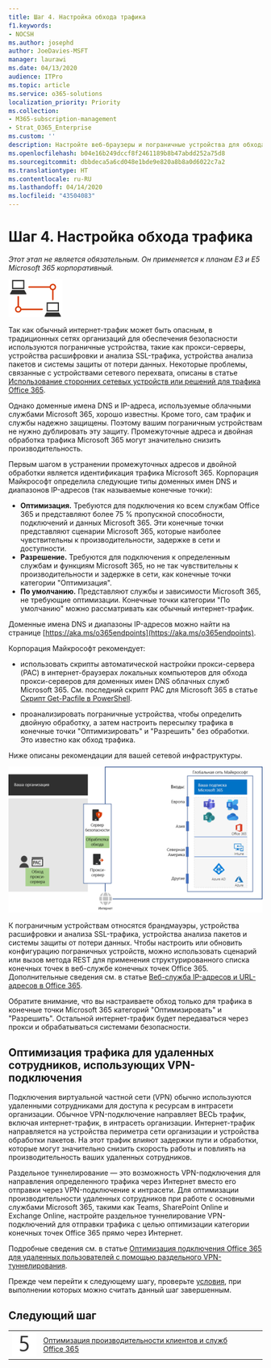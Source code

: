 ```yaml
---
title: Шаг 4. Настройка обхода трафика
f1.keywords:
- NOCSH
ms.author: josephd
author: JoeDavies-MSFT
manager: laurawi
ms.date: 04/13/2020
audience: ITPro
ms.topic: article
ms.service: o365-solutions
localization_priority: Priority
ms.collection:
- M365-subscription-management
- Strat_O365_Enterprise
ms.custom: ''
description: Настройте веб-браузеры и пограничные устройства для обхода трафика в доверенные места Office 365.
ms.openlocfilehash: b04e16b249dccf8f2461189b8b47abdd252a75d8
ms.sourcegitcommit: dbbdeca5a6cd048e1bde9e820a8b8a0d6022c7a2
ms.translationtype: HT
ms.contentlocale: ru-RU
ms.lasthandoff: 04/14/2020
ms.locfileid: "43504083"
---
```

# <a name="step-4-configure-traffic-bypass"></a>Шаг 4. Настройка обхода трафика

*Этот этап не является обязательным. Он применяется к планам E3 и E5 Microsoft 365 корпоративный.*

![Этап 1. Сеть](../media/deploy-foundation-infrastructure/networking_icon-small.png)

Так как обычный интернет-трафик может быть опасным, в традиционных сетях организаций для обеспечения безопасности используются пограничные устройства, такие как прокси-серверы, устройства расшифровки и анализа SSL-трафика, устройства анализа пакетов и системы защиты от потери данных.  Некоторые проблемы, связанные с устройствами сетевого перехвата, описаны в статье [Использование сторонних сетевых устройств или решений для трафика Office 365](https://support.microsoft.com/help/2690045/using-third-party-network-devices-or-solutions-with-office-365).

Однако доменные имена DNS и IP-адреса, используемые облачными службами Microsoft 365, хорошо известны. Кроме того, сам трафик и службы надежно защищены. Поэтому вашим пограничным устройствам не нужно дублировать эту защиту. Промежуточные адреса и двойная обработка трафика Microsoft 365 могут значительно снизить производительность.

Первым шагом в устранении промежуточных адресов и двойной обработки является идентификация трафика Microsoft 365. Корпорация Майкрософт определила следующие типы доменных имен DNS и диапазонов IP-адресов (так называемые конечные точки):

- **Оптимизация.** Требуются для подключения ко всем службам Office 365 и представляют более 75 % пропускной способности, подключений и данных Microsoft 365. Эти конечные точки представляют сценарии Microsoft 365, которые наиболее чувствительны к производительности, задержке в сети и доступности.
- **Разрешение.** Требуются для подключения к определенным службам и функциям Microsoft 365, но не так чувствительны к производительности и задержке в сети, как конечные точки категории "Оптимизация".
 - **По умолчанию.** Представляют службы и зависимости Microsoft 365, не требующие оптимизации. Конечные точки категории "По умолчанию" можно рассматривать как обычный интернет-трафик.

Доменные имена DNS и диапазоны IP-адресов можно найти на странице [https://aka.ms/o365endpoints](https://aka.ms/o365endpoints).

Корпорация Майкрософт рекомендует:

- использовать скрипты автоматической настройки прокси-сервера (PAC) в интернет-браузерах локальных компьютеров для обхода прокси-серверов для доменных имен DNS облачных служб Microsoft 365. См. последний скрипт PAC для Microsoft 365 в статье [Скрипт Get-Pacfile в PowerShell](https://docs.microsoft.com/office365/enterprise/managing-office-365-endpoints#use-a-pac-file-for-direct-routing-of-vital-office-365-traffic).

- проанализировать пограничные устройства, чтобы определить двойную обработку, а затем настроить пересылку трафика в конечные точки "Оптимизировать" и "Разрешить" без обработки. Это известно как обход трафика. 

Ниже описаны рекомендации для вашей сетевой инфраструктуры.

![Рекомендации по оптимизации локального трафика](../media/networking-configure-proxies-firewalls/bypassing-edge-devices.png)

К пограничным устройствам относятся брандмауэры, устройства расшифровки и анализа SSL-трафика, устройства анализа пакетов и системы защиты от потери данных. Чтобы настроить или обновить конфигурацию пограничных устройств, можно использовать сценарий или вызов метода REST для применения структурированного списка конечных точек в веб-службе конечных точек Office 365. Дополнительные сведения см. в статье [Веб-служба IP-адресов и URL-адресов в Office 365](https://docs.microsoft.com/office365/enterprise/office-365-ip-web-service).

Обратите внимание, что вы настраиваете обход только для трафика в конечные точки Microsoft 365 категорий "Оптимизировать" и "Разрешить". Остальной интернет-трафик будет передаваться через прокси и обрабатываться системами безопасности.

## <a name="optimizing-traffic-for-remote-workers-that-use-vpn-connections"></a>Оптимизация трафика для удаленных сотрудников, использующих VPN-подключения

Подключения виртуальной частной сети (VPN) обычно используются удаленными сотрудниками для доступа к ресурсам в интрасети организации. Обычное VPN-подключение направляет ВЕСЬ трафик, включая интернет-трафик, в интрасеть организации. Интернет-трафик направляется на устройства периметра сети организации и устройства обработки пакетов. На этот трафик влияют задержки пути и обработки, которые могут значительно снизить скорость работы и повлиять на производительность ваших удаленных сотрудников. 

Раздельное туннелирование — это возможность VPN-подключения для направления определенного трафика через Интернет вместо его отправки через VPN-подключение к интрасети. Для оптимизации производительности удаленных сотрудников при работе с основными службами Microsoft 365, такими как Teams, SharePoint Online и Exchange Online, настройте раздельное туннелирование VPN-подключений для отправки трафика с целью оптимизации категории конечных точек Office 365 прямо через Интернет. 

Подробные сведения см. в статье [Оптимизация подключения Office 365 для удаленных пользователей с помощью раздельного VPN-туннелирования](https://docs.microsoft.com/office365/enterprise/office-365-vpn-split-tunnel).

Прежде чем перейти к следующему шагу, проверьте [условия](networking-exit-criteria.md#crit-networking-step4), при выполнении которых можно считать данный шаг завершенным.

## <a name="next-step"></a>Следующий шаг

|||
|:-------|:-----|
|![Шаг 5](../media/stepnumbers/Step5.png)|[Оптимизация производительности клиентов и служб Office 365](networking-optimize-tcp-performance.md) |



